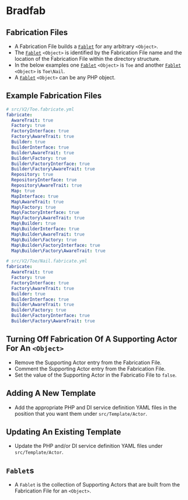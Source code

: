 # Bradfab

## Fabrication Files
* A Fabrication File builds a [`Fablet`](#fablets) for any arbitrary `<Object>`.
* The [`Fablet`](#fablets) `<Object>` is identified by the Fabrication File name and the location of the Fabrication File within the directory structure.
* In the below examples one [`Fablet`](#fablets) `<Object>` is `Toe` and another [`Fablet`](#fablets) `<Object>` is `Toe\Nail`.
* A [`Fablet`](#fablets) `<Object>` can be any PHP object.

## Example Fabrication Files
```yml
# src/V2/Toe.fabricate.yml
fabricate:
  AwareTrait: true
  Factory: true
  FactoryInterface: true
  Factory\AwareTrait: true
  Builder: true
  BuilderInterface: true
  Builder\AwareTrait: true
  Builder\Factory: true
  Builder\FactoryInterface: true
  Builder\Factory\AwareTrait: true
  Repository: true
  RepositoryInterface: true
  Repository\AwareTrait: true
  Map: true
  MapInterface: true
  Map\AwareTrait: true
  Map\Factory: true
  Map\FactoryInterface: true
  Map\Factory\AwareTrait: true
  Map\Builder: true
  Map\BuilderInterface: true
  Map\Builder\AwareTrait: true
  Map\Builder\Factory: true
  Map\Builder\FactoryInterface: true
  Map\Builder\Factory\AwareTrait: true
```
```yml
# src/V2/Toe/Nail.fabricate.yml
fabricate:
  AwareTrait: true
  Factory: true
  FactoryInterface: true
  Factory\AwareTrait: true
  Builder: true
  BuilderInterface: true
  Builder\AwareTrait: true
  Builder\Factory: true
  Builder\FactoryInterface: true
  Builder\Factory\AwareTrait: true
```

## Turning Off Fabrication Of A Supporting Actor For An `<Object>`
* Remove the Supporting Actor entry from the Fabrication File.
* Comment the Supporting Actor entry from the Fabrication File.
* Set the value of the Supporting Actor in the Fabricatio File to `false`.

## Adding A New Template
* Add the appropriate PHP and DI service definition YAML files in the position that you want them under `src/Template/Actor`.

## Updating An Existing Template
* Update the PHP and/or DI service definition YAML files under `src/Template/Actor`.

## `Fablet`s
* A `Fablet` is the collection of Supporting Actors that are built from the Fabrication File for an `<Object>`.
